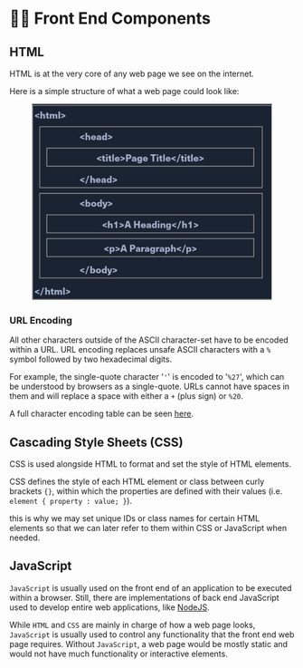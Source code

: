 # 👯‍♀️ Front End Components

## HTML

HTML is at the very core of any web page we see on the internet.

Here is a simple structure of what a web page could look like:

<figure><img src="../../../.gitbook/assets/image (4) (1) (1).png" alt=""><figcaption></figcaption></figure>

### URL Encoding

All other characters outside of the ASCII character-set have to be encoded within a URL. URL encoding replaces unsafe ASCII characters with a `%` symbol followed by two hexadecimal digits.

For example, the single-quote character '`'`' is encoded to '`%27`', which can be understood by browsers as a single-quote. URLs cannot have spaces in them and will replace a space with either a `+` (plus sign) or `%20`.

A full character encoding table can be seen [here](https://www.w3schools.com/tags/ref\_urlencode.ASP).

## Cascading Style Sheets (CSS)

CSS is used alongside HTML to format and set the style of HTML elements.

CSS defines the style of each HTML element or class between curly brackets `{}`, within which the properties are defined with their values (i.e. `element { property : value; }`).

this is why we may set unique IDs or class names for certain HTML elements so that we can later refer to them within CSS or JavaScript when needed.

## JavaScript

`JavaScript` is usually used on the front end of an application to be executed within a browser. Still, there are implementations of back end JavaScript used to develop entire web applications, like [NodeJS](https://nodejs.org/en/about/).

While `HTML` and `CSS` are mainly in charge of how a web page looks, `JavaScript` is usually used to control any functionality that the front end web page requires. Without `JavaScript`, a web page would be mostly static and would not have much functionality or interactive elements.
